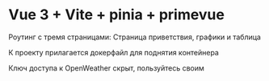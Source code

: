 # Vue 3 + Vite + pinia + primevue

Роутинг с тремя страницами: Страница приветствия, графики и таблица

К проекту прилагается докерфайл для поднятия контейнера

Ключ доступа к OpenWeather скрыт, пользуйтесь своим